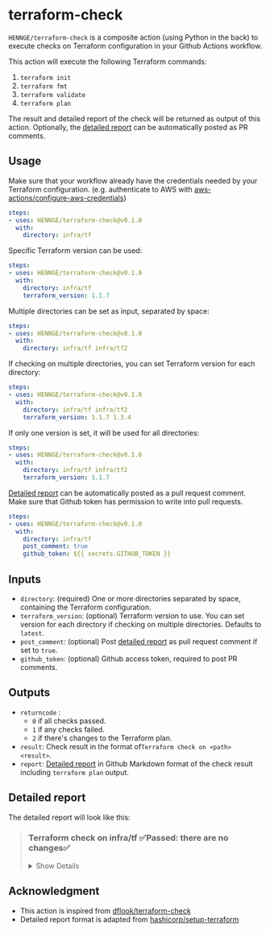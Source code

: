 # terraform-check
`HENNGE/terraform-check` is a composite action (using Python in the back) to execute checks on Terraform configuration in your Github Actions workflow.

This action will execute the following Terraform commands:
1. `terraform init`
2. `terraform fmt`
3. `terraform validate`
4. `terraform plan`

The result and detailed report of the check will be returned as output of this action.
Optionally, the [detailed report](#detailed-report) can be automatically posted as PR comments.

## Usage
Make sure that your workflow already have the credentials needed by your Terraform configuration.
(e.g. authenticate to AWS with [aws-actions/configure-aws-credentials](https://github.com/aws-actions/configure-aws-credentials))
```yaml
steps:
- uses: HENNGE/terraform-check@v0.1.0
  with:
    directory: infra/tf
```

Specific Terraform version can be used:
```yaml
steps:
- uses: HENNGE/terraform-check@v0.1.0
  with:
    directory: infra/tf
    terraform_version: 1.1.7
```

Multiple directories can be set as input, separated by space:
```yaml
steps:
- uses: HENNGE/terraform-check@v0.1.0
  with:
    directory: infra/tf infra/tf2
```

If checking on multiple directories, you can set Terraform version for each directory:
```yaml
steps:
- uses: HENNGE/terraform-check@v0.1.0
  with:
    directory: infra/tf infra/tf2
    terraform_version: 1.1.7 1.3.4
```

If only one version is set, it will be used for all directories:
```yaml
steps:
- uses: HENNGE/terraform-check@v0.1.0
  with:
    directory: infra/tf infra/tf2
    terraform_version: 1.1.7
```

[Detailed report](#detailed-report) can be automatically posted as a pull request comment.
Make sure that Github token has permission to write into pull requests.
```yaml
steps:
- uses: HENNGE/terraform-check@v0.1.0
  with:
    directory: infra/tf
    post_comment: true
    github_token: ${{ secrets.GITHUB_TOKEN }}
```


## Inputs

- `directory`: (required) One or more directories separated by space, containing the Terraform configuration.
- `terraform_version`: (optional) Terraform version to use. 
You can set version for each directory if checking on multiple directories. 
Defaults to `latest`.
- `post_comment`: (optional) Post [detailed report](#detailed-report) as pull request comment if set to `true`.
- `github_token`: (optional) Github access token, required to post PR comments.

## Outputs

- `returncode` :
  - `0` if all checks passed.
  - `1` if any checks failed.
  - `2` if there's changes to the Terraform plan.
- `result`: Check result in the format of`Terraform check on <path> <result>`.
- `report`: [Detailed report](#detailed-report) in Github Markdown format of the check result including `terraform plan` output.

## Detailed report
The detailed report will look like this:

> ### Terraform check on infra/tf ✅Passed: there are no changes✅
>
> <details><summary>Show Details</summary>
>
> #### Terraform Init 🏗`success` 
> #### Terraform Format and Style 🖌`success`
> #### Terraform Validation 🤖`success`
> #### Terraform Plan 📖`success`✅Passed: there are no changes✅
> 
> <details><summary>Show Plan</summary>
> 
> ```terraform
> No changes. Your infrastructure matches the configuration.
> 
> Terraform has compared your real infrastructure against your configuration
> and found no differences, so no changes are needed.
> ```
> 
> </details>
> </details>

## Acknowledgment

- This action is inspired from [dflook/terraform-check](https://github.com/dflook/terraform-check)
- Detailed report format is adapted from [hashicorp/setup-terraform](https://github.com/hashicorp/setup-terraform)

